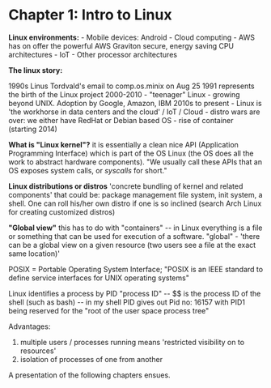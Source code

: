 # Chapter 1: Intro to Linux

**Linux environments:**
    - Mobile devices: Android 
    - Cloud computing - AWS has on offer the powerful AWS Graviton secure, energy saving CPU architectures
    - IoT
    - Other processor architectures


**The linux story:**

1990s Linus Tordvald's email to comp.os.minix on Aug 25 1991 represents the birth of the Linux project
2000-2010 - "teenager" Linux - growing beyond UNIX. Adoption by Google, Amazon, IBM
2010s to present 
    - Linux is 'the workhorse in data centers and the cloud' / IoT / Cloud
    - distro wars are over: we either have RedHat or Debian based OS
    - rise of container (starting 2014)

**What is "Linux kernel"?**
 it is essentially a clean nice API (Application Programming Interface) which is part of the OS Linux (the OS does all the work to abstract hardware components). "We usually call these APIs that an OS exposes system calls, or *syscalls* for short."

**Linux distributions or distros** 
'concrete bundling of kernel and related components' that could be: package management file system, init system, a shell. One can roll his/her own distro if one is so inclined (search Arch Linux for creating customized distros)

**"Global view"** 
this has to do with "containers"  -- in Linux everything is a file or something that can be used for execution of a software.
"global" - 'there can be a global view on a given resource (two users see a file at the exact same location)'

POSIX = Portable Operating System Interface; "POSIX is an IEEE standard to define service interfaces for UNIX operating systems"

Linux identifies a process by PID "process ID" 
-- $$ is the process ID of the shell (such as bash)
-- in my shell PID gives out Pid no: 16157 with PID1 being reserved for the "root of the user space process tree"

Advantages:
1. multiple users / processes running means 'restricted visibility on to resources'
2. isolation of processes of one from another

A presentation of the following chapters ensues. 
